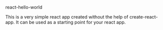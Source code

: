 react-hello-world

This is a very simple react app created without the help of create-react-app. It can be used as a starting point for your react app.
